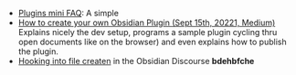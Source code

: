 - [Plugins mini FAQ](https://forum.obsidian.md/t/plugins-mini-faq/7737/25): A simple 
- [How to create your own Obsidian Plugin (Sept 15th, 20221, Medium)](https://phibr0.medium.com/how-to-create-your-own-obsidian-plugin-53f2d5d44046) Explains nicely the dev setup, programs a sample plugin cycling thru open documents like on the browser) and even explains how to publish the plugin.
- [Hooking into file createn](https://forum.obsidian.md/t/hooking-into-new-file-creation/15683/4) in the Obsidian Discourse
 **bdehbfche**